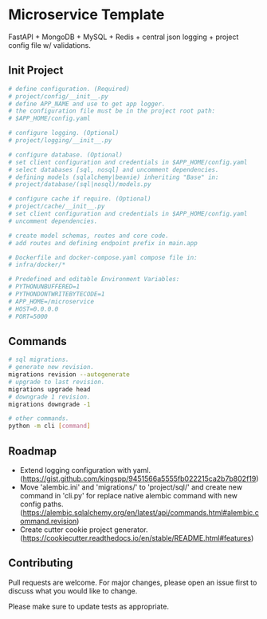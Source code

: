 # Microservice Template
FastAPI + MongoDB + MySQL + Redis + central json logging + project config file w/ validations.

## Init Project
```bash
# define configuration. (Required)
# project/config/__init__.py
# define APP_NAME and use to get app logger.
# the configuration file must be in the project root path: 
# $APP_HOME/config.yaml

# configure logging. (Optional)
# project/logging/__init__.py

# configure database. (Optional)
# set client configuration and credentials in $APP_HOME/config.yaml
# select databases [sql, nosql] and uncomment dependencies.
# defining models (sqlalchemy|beanie) inheriting "Base" in:
# project/database/(sql|nosql)/models.py

# configure cache if require. (Optional)
# project/cache/__init__.py
# set client configuration and credentials in $APP_HOME/config.yaml
# uncomment dependencies.

# create model schemas, routes and core code.
# add routes and defining endpoint prefix in main.app

# Dockerfile and docker-compose.yaml compose file in:
# infra/docker/*

# Predefined and editable Environment Variables:
# PYTHONUNBUFFERED=1 
# PYTHONDONTWRITEBYTECODE=1 
# APP_HOME=/microservice
# HOST=0.0.0.0 
# PORT=5000
```

## Commands
```bash
# sql migrations.
# generate new revision.
migrations revision --autogenerate
# upgrade to last revision.
migrations upgrade head
# downgrade 1 revision.
migrations downgrade -1

# other commands.
python -m cli [command]
```

## Roadmap
 - Extend logging configuration with yaml. (https://gist.github.com/kingspp/9451566a5555fb022215ca2b7b802f19)
 - Move 'alembic.ini' and 'migrations/' to 'project/sql/' and create new command in 'cli.py' for replace native alembic command with new config paths. (https://alembic.sqlalchemy.org/en/latest/api/commands.html#alembic.command.revision)
 - Create cutter cookie project generator. (https://cookiecutter.readthedocs.io/en/stable/README.html#features)

## Contributing
Pull requests are welcome. For major changes, please open an issue first to discuss what you would like to change.

Please make sure to update tests as appropriate.
